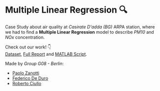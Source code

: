 # Multiple Linear Regression :mag:
Case Study about air quality at *Casirate D'adda (BG)* ARPA station, where we had to find a **Multiple Linear Regression** model to describe *PM10* and *NOx* concentration.

Check out our work! :point_down: <br>
[Dataset](https://github.com/zanottipaolo/SMS1-CaseStudy/blob/main/G08.mat), [Full Report](https://github.com/zanottipaolo/SMS1-CaseStudy/blob/main/G08_Berlino_AssReg_Report.pdf) and [MATLAB Script](https://github.com/zanottipaolo/SMS1-CaseStudy/blob/main/G08_Berlino_AssReg_calcoli.m).

Made by *Group G08 - Berlin*:
- [Paolo Zanotti](https://github.com/zanottipaolo)
- [Federico De Duro](https://github.com/Jfkmdd)
- [Roberto Ciullo](https://github.com/RobertoCiullo)
